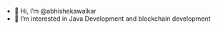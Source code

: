 - 👋 Hi, I’m @abhishekawalkar
- 👀 I’m interested in Java Development and blockchain development
<!---
abhishekawalkar/abhishekawalkar is a ✨ special ✨ repository because its `README.md` (this file) appears on your GitHub profile.
You can click the Preview link to take a look at your changes.
--->
